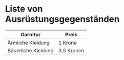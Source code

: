 # Liste von Ausrüstungsgegenständen

| Garnitur | Preis |
|----------|----------|
| Ärmliche Kleidung | 1 Krone |
| Bäuerliche Kleidung  | 3,5 Kronen |
